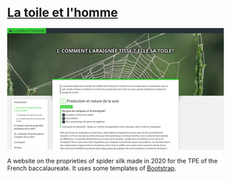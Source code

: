 # [La toile et l'homme](http://latoileetlhomme.epizy.com/index.html)

![screenshot](screenshot.png)

A website on the proprieties of spider silk made in 2020 for the TPE of the French baccalaureate. It uses some templates of [Bootstrap](https://getbootstrap.com/).
